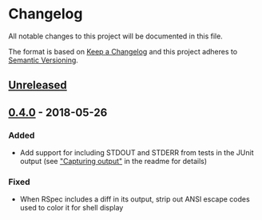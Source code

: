 # Changelog

All notable changes to this project will be documented in this file.

The format is based on [Keep a Changelog] and this project adheres to [Semantic Versioning].

  [Keep a Changelog]: http://keepachangelog.com/en/1.0.0/
  [Semantic Versioning]: http://semver.org/spec/v2.0.0.html

## [Unreleased]

## [0.4.0] - 2018-05-26
### Added
- Add support for including STDOUT and STDERR from tests in the JUnit output (see ["Capturing output"] in the readme for details)
### Fixed
- When RSpec includes a diff in its output, strip out ANSI escape codes used to color it for shell display

  ["Capturing output"]: https://github.com/sj26/rspec_junit_formatter#capturing-output

  [Unreleased]: https://github.com/sj26/rspec_junit_formatter/compare/v0.4.0...master
  [0.4.0]: https://github.com/sj26/rspec_junit_formatter/compare/v0.3.0...v0.4.0
